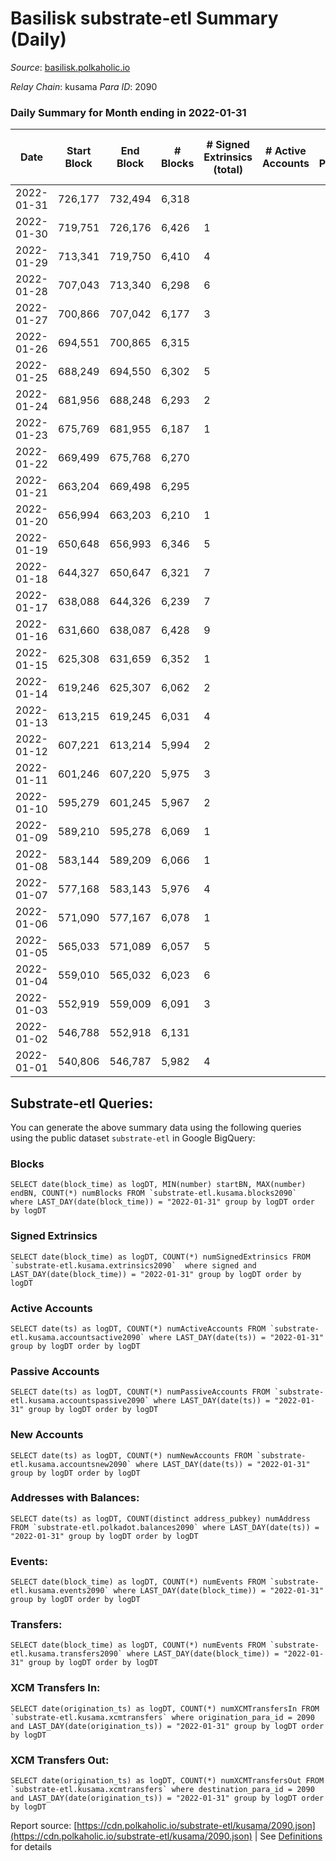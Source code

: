 # Basilisk substrate-etl Summary (Daily)

_Source_: [basilisk.polkaholic.io](https://basilisk.polkaholic.io)

*Relay Chain*: kusama
*Para ID*: 2090



### Daily Summary for Month ending in 2022-01-31


| Date | Start Block | End Block | # Blocks | # Signed Extrinsics (total) | # Active Accounts | # Passive | # New | # Addresses with Balances | # Events | # Transfers | # XCM Transfers In | # XCM Transfers Out | Issues | 
| ---- | ----------- | --------- | -------- | --------------------------- | ----------------- | --------- | ----- | ------------------------- | -------- | ----------- | ------------------ | ------------------- | ------ |
| 2022-01-31 | 726,177 | 732,494 | 6,318 |  |  |  |  | 11,915 | 18,959 |   |   |   |  |
| 2022-01-30 | 719,751 | 726,176 | 6,426 | 1 |  |  |  | 11,915 | 19,286 |   |   |   |  |
| 2022-01-29 | 713,341 | 719,750 | 6,410 | 4 |  |  |  | 11,915 | 19,243 |   |   |   |  |
| 2022-01-28 | 707,043 | 713,340 | 6,298 | 6 |  |  |  | 11,915 | 18,919 |   |   |   |  |
| 2022-01-27 | 700,866 | 707,042 | 6,177 | 3 |  |  |  | 11,915 | 18,543 |   |   |   |  |
| 2022-01-26 | 694,551 | 700,865 | 6,315 |  |  |  |  | 11,915 | 18,951 |   |   |   |  |
| 2022-01-25 | 688,249 | 694,550 | 6,302 | 5 |  |  |  | 11,915 | 18,924 |   |   |   |  |
| 2022-01-24 | 681,956 | 688,248 | 6,293 | 2 |  |  |  | 11,915 | 18,888 |   |   |   |  |
| 2022-01-23 | 675,769 | 681,955 | 6,187 | 1 |  |  |  | 11,915 | 18,568 |   |   |   |  |
| 2022-01-22 | 669,499 | 675,768 | 6,270 |  |  |  |  | 11,915 | 18,819 |   |   |   |  |
| 2022-01-21 | 663,204 | 669,498 | 6,295 |  |  |  |  | 11,915 | 18,890 |   |   |   |  |
| 2022-01-20 | 656,994 | 663,203 | 6,210 | 1 |  |  |  | 11,915 | 18,637 |   |   |   |  |
| 2022-01-19 | 650,648 | 656,993 | 6,346 | 5 |  |  |  | 11,915 | 19,054 |   |   |   |  |
| 2022-01-18 | 644,327 | 650,647 | 6,321 | 7 |  |  |  | 11,915 | 18,986 |   |   |   |  |
| 2022-01-17 | 638,088 | 644,326 | 6,239 | 7 |  |  |  | 11,915 | 18,736 |   |   |   |  |
| 2022-01-16 | 631,660 | 638,087 | 6,428 | 9 |  |  |  | 11,915 | 19,307 |   |   |   |  |
| 2022-01-15 | 625,308 | 631,659 | 6,352 | 1 |  |  |  | 11,915 | 19,066 |   |   |   |  |
| 2022-01-14 | 619,246 | 625,307 | 6,062 | 2 |  |  |  | 11,915 | 18,195 |   |   |   |  |
| 2022-01-13 | 613,215 | 619,245 | 6,031 | 4 |  |  |  | 11,915 | 18,106 |   |   |   |  |
| 2022-01-12 | 607,221 | 613,214 | 5,994 | 2 |  |  |  | 11,915 | 17,991 |   |   |   |  |
| 2022-01-11 | 601,246 | 607,220 | 5,975 | 3 |  |  |  | 11,915 | 17,940 |   |   |   |  |
| 2022-01-10 | 595,279 | 601,245 | 5,967 | 2 |  |  |  | 11,915 | 17,910 |   |   |   |  |
| 2022-01-09 | 589,210 | 595,278 | 6,069 | 1 |  |  |  | 11,915 | 18,214 |   |   |   |  |
| 2022-01-08 | 583,144 | 589,209 | 6,066 | 1 |  |  |  | 11,915 | 18,209 |   |   |   |  |
| 2022-01-07 | 577,168 | 583,143 | 5,976 | 4 |  |  |  | 11,915 | 17,941 |   |   |   |  |
| 2022-01-06 | 571,090 | 577,167 | 6,078 | 1 |  |  |  | 11,915 | 18,241 |   |   |   |  |
| 2022-01-05 | 565,033 | 571,089 | 6,057 | 5 |  |  |  | 11,915 | 18,186 |   |   |   |  |
| 2022-01-04 | 559,010 | 565,032 | 6,023 | 6 |  |  |  | 11,915 | 18,089 |   |   |   |  |
| 2022-01-03 | 552,919 | 559,009 | 6,091 | 3 |  |  |  | 11,915 | 18,285 |   |   |   |  |
| 2022-01-02 | 546,788 | 552,918 | 6,131 |  |  |  |  | 11,915 | 18,398 |   |   |   |  |
| 2022-01-01 | 540,806 | 546,787 | 5,982 | 4 |  |  |  | 11,915 | 17,959 |   |   |   |  |

## Substrate-etl Queries:
You can generate the above summary data using the following queries using the public dataset `substrate-etl` in Google BigQuery:


### Blocks
```
SELECT date(block_time) as logDT, MIN(number) startBN, MAX(number) endBN, COUNT(*) numBlocks FROM `substrate-etl.kusama.blocks2090`  where LAST_DAY(date(block_time)) = "2022-01-31" group by logDT order by logDT
```


### Signed Extrinsics
```
SELECT date(block_time) as logDT, COUNT(*) numSignedExtrinsics FROM `substrate-etl.kusama.extrinsics2090`  where signed and LAST_DAY(date(block_time)) = "2022-01-31" group by logDT order by logDT
```


### Active Accounts
```
SELECT date(ts) as logDT, COUNT(*) numActiveAccounts FROM `substrate-etl.kusama.accountsactive2090` where LAST_DAY(date(ts)) = "2022-01-31" group by logDT order by logDT
```


### Passive Accounts
```
SELECT date(ts) as logDT, COUNT(*) numPassiveAccounts FROM `substrate-etl.kusama.accountspassive2090` where LAST_DAY(date(ts)) = "2022-01-31" group by logDT order by logDT
```


### New Accounts
```
SELECT date(ts) as logDT, COUNT(*) numNewAccounts FROM `substrate-etl.kusama.accountsnew2090` where LAST_DAY(date(ts)) = "2022-01-31" group by logDT order by logDT
```


### Addresses with Balances:
```
SELECT date(ts) as logDT, COUNT(distinct address_pubkey) numAddress FROM `substrate-etl.polkadot.balances2090` where LAST_DAY(date(ts)) = "2022-01-31" group by logDT order by logDT
```


### Events:
```
SELECT date(block_time) as logDT, COUNT(*) numEvents FROM `substrate-etl.kusama.events2090` where LAST_DAY(date(block_time)) = "2022-01-31" group by logDT order by logDT
```


### Transfers:
```
SELECT date(block_time) as logDT, COUNT(*) numEvents FROM `substrate-etl.kusama.transfers2090` where LAST_DAY(date(block_time)) = "2022-01-31" group by logDT order by logDT
```


### XCM Transfers In:
```
SELECT date(origination_ts) as logDT, COUNT(*) numXCMTransfersIn FROM `substrate-etl.kusama.xcmtransfers` where origination_para_id = 2090 and LAST_DAY(date(origination_ts)) = "2022-01-31" group by logDT order by logDT
```


### XCM Transfers Out:
```
SELECT date(origination_ts) as logDT, COUNT(*) numXCMTransfersOut FROM `substrate-etl.kusama.xcmtransfers` where destination_para_id = 2090 and LAST_DAY(date(origination_ts)) = "2022-01-31" group by logDT order by logDT
```



Report source: [https://cdn.polkaholic.io/substrate-etl/kusama/2090.json](https://cdn.polkaholic.io/substrate-etl/kusama/2090.json) | See [Definitions](/DEFINITIONS.md) for details
